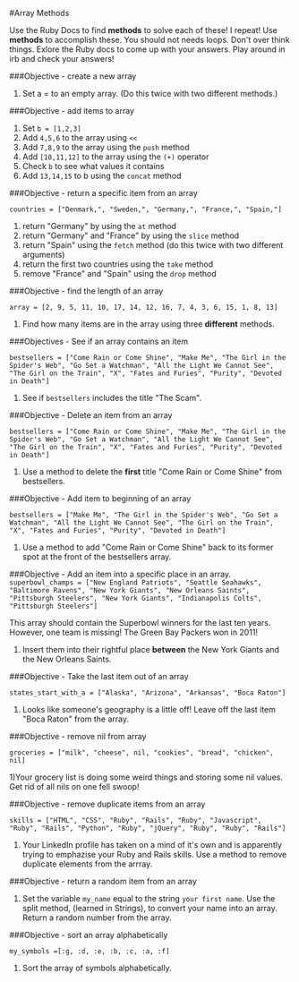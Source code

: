 #Array Methods

Use the Ruby Docs to find **methods** to solve each of these! I repeat! Use **methods** to accomplish these. You should not needs loops. Don't over think things. Exlore the Ruby docs to come up with your answers. Play around in irb and check your answers! 

###Objective - create a new array
1) Set a = to an empty array. (Do this twice with two different methods.)  

###Objective - add items to array

1) Set `b = [1,2,3]`  
2) Add `4,5,6` to the array using `<<`  
3) Add `7,8,9` to the array using the `push` method  
4) Add `[10,11,12]` to the array using the `(+)` operator  
5) Check `b` to see what values it contains  
6) Add `13,14,15` to b using the `concat` method  


###Objective - return a specific item from an array

`countries = ["Denmark,", "Sweden,", "Germany,", "France,", "Spain,"]`  

1) return "Germany" by using the `at` method    
2) return "Germany" and "France" by using the `slice` method   
3) return "Spain" using the `fetch` method (do this twice with two different arguments)  
4) return the first two countries using the `take` method  
5) remove "France" and "Spain" using the `drop` method  


###Objective - find the length of an array

`array = [2, 9, 5, 11, 10, 17, 14, 12, 16, 7, 4, 3, 6, 15, 1, 8, 13]`  

1) Find how many items are in the array using three **different** methods.  

###Objectives - See if an array contains an item

`bestsellers = ["Come Rain or Come Shine", "Make Me", "The Girl in the Spider's Web", "Go Set a Watchman", "All the Light We Cannot See", "The Girl on the Train", "X", "Fates and Furies", "Purity", "Devoted in Death"]`

1) See if `bestsellers` includes the title "The Scam".  


###Objective - Delete an item from an array

`bestsellers = ["Come Rain or Come Shine", "Make Me", "The Girl in the Spider's Web", "Go Set a Watchman", "All the Light We Cannot See", "The Girl on the Train", "X", "Fates and Furies", "Purity", "Devoted in Death"]`  

1) Use a method to delete the **first** title "Come Rain or Come Shine" from bestsellers.  


###Objective - Add item to beginning of an array

`bestsellers = ["Make Me", "The Girl in the Spider's Web", "Go Set a Watchman", "All the Light We Cannot See", "The Girl on the Train", "X", "Fates and Furies", "Purity", "Devoted in Death"]`  

1) Use a method to add "Come Rain or Come Shine" back to its former spot at the front of the bestsellers array.


###Objective - Add an item into a specific place in an array.
`superbowl_champs = ["New England Patriots", "Seattle Seahawks", "Baltimore Ravens", "New York Giants", "New Orleans Saints", "Pittsburgh Steelers", "New York Giants", "Indianapolis Colts", "Pittsburgh Steelers"]`

This array should contain the Superbowl winners for the last ten years. However, one team is missing! The Green Bay Packers won in 2011!

1) Insert them into their rightful place **between** the New York Giants and the New Orleans Saints.


###Objective - Take the last item out of an array

`states_start_with_a = ["Alaska", "Arizona", "Arkansas", "Boca Raton"]`

1) Looks like someone's geography is a little off! Leave off the last item "Boca Raton" from the array.

###Objective - remove nil from array

`groceries = ["milk", "cheese", nil, "cookies", "bread", "chicken", nil]`

1)Your grocery list is doing some weird things and storing some nil values. Get rid of all nils on one fell swoop!


###Objective - remove duplicate items from an array

`skills = ["HTML", "CSS", "Ruby", "Rails", "Ruby", "Javascript", "Ruby", "Rails", "Python", "Ruby", "jQuery", "Ruby", "Ruby", "Rails"]`

1) Your LinkedIn profile has taken on a mind of it's own and is apparently trying to emphazise your Ruby and Rails skills. Use a method to remove duplicate elements from the arrray.

###Objective - return a random item from an array

1) Set the variable `my_name` equal to the string `your first name`. Use the split method, (learned in Strings), to convert your name into an array. Return a random number from the array.

###Objective - sort an array alphabetically

`my_symbols =[:g, :d, :e, :b, :c, :a, :f]`

1) Sort the array of symbols alphabetically.
